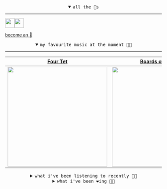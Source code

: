 <details open>

<summary align="center"><samp>all the 🥚s</samp></summary>
<hr />

<a href="https://github.com/pvinis"><img src="https://avatars.githubusercontent.com/u/100233?s=90&v=4" width="30" height="30" /><a href="https://github.com/maxPugh"><img src="https://avatars.githubusercontent.com/u/46350013?s=90&u=52a601eaa2d272b35477d096fe782ebf0a8a1f68&v=4" width="30" height="30" />

<samp><a href="https://github.com/bitttttten/bitttttten/stargazers">become an 🥚</a></samp>

</details>

<details open>

<summary align="center"><samp>my favourite music at the moment 🎵🎶</samp></summary>
<hr />

<!-- toc -->

| [Four Tet](https://open.spotify.com/artist/7Eu1txygG6nJttLHbZdQOh)                                                                                               | [Boards of Canada](https://open.spotify.com/artist/2VAvhf61GgLYmC6C8anyX1)                                                                                       | [Madlib](https://open.spotify.com/artist/5LhTec3c7dcqBvpLRWbMcf)                                                                                                 | [Aphex Twin](https://open.spotify.com/artist/6kBDZFXuLrZgHnvmPu9NsG)                                                                                             |
| ---------------------------------------------------------------------------------------------------------------------------------------------------------------- | ---------------------------------------------------------------------------------------------------------------------------------------------------------------- | ---------------------------------------------------------------------------------------------------------------------------------------------------------------- | ---------------------------------------------------------------------------------------------------------------------------------------------------------------- |
| [<img src="https://i.scdn.co/image/c68646bdcd569ea787764404081d140d55027f4f" width="320" height="auto">](https://open.spotify.com/artist/7Eu1txygG6nJttLHbZdQOh) | [<img src="https://i.scdn.co/image/c0b33a8d211600d70dcda3077d6a582da34321b0" width="320" height="auto">](https://open.spotify.com/artist/2VAvhf61GgLYmC6C8anyX1) | [<img src="https://i.scdn.co/image/e73ab683f7db79f808d05538cc4390b4e5d47804" width="320" height="auto">](https://open.spotify.com/artist/5LhTec3c7dcqBvpLRWbMcf) | [<img src="https://i.scdn.co/image/5630c4ae80c6d8cb16f021fdf5b4fc28c90420ab" width="320" height="auto">](https://open.spotify.com/artist/6kBDZFXuLrZgHnvmPu9NsG) |

<!-- tocstop -->

</details>

<details>

<summary align="center"><samp>what i've been listening to recently 🎵🎶</samp></summary>
<hr />

<!-- toc -->

| [Dirtknock<br />Madlib](https://open.spotify.com/track/6Eo6VMANKQi3Zc1IdkDfSp)                                                                                  | [dont be afraid<br />Knxwledge](https://open.spotify.com/track/17I07jHngwtOyTaSJjEfKJ)                                                                          | [FF4<br />Flying Lotus](https://open.spotify.com/track/4yHLejQxBnufgbFPALQkK3)                                                                                  | [Fall In Love<br />Slum Village](https://open.spotify.com/track/2KBo6O5rkNdtYT3wYjkEkq)                                                                         |
| --------------------------------------------------------------------------------------------------------------------------------------------------------------- | --------------------------------------------------------------------------------------------------------------------------------------------------------------- | --------------------------------------------------------------------------------------------------------------------------------------------------------------- | --------------------------------------------------------------------------------------------------------------------------------------------------------------- |
| [<img src="https://i.scdn.co/image/e73ab683f7db79f808d05538cc4390b4e5d47804" width="320" height="auto">](https://open.spotify.com/track/6Eo6VMANKQi3Zc1IdkDfSp) | [<img src="https://i.scdn.co/image/3b3ab325b2223b1ee23557eb85550094c1dc9148" width="320" height="auto">](https://open.spotify.com/track/17I07jHngwtOyTaSJjEfKJ) | [<img src="https://i.scdn.co/image/eeb8b29fbdf6b259b70495ba52de0ee82a42e110" width="320" height="auto">](https://open.spotify.com/track/4yHLejQxBnufgbFPALQkK3) | [<img src="https://i.scdn.co/image/c3cc3500cd5100e7be65aef08413f4c804b218db" width="320" height="auto">](https://open.spotify.com/track/2KBo6O5rkNdtYT3wYjkEkq) |

<!-- tocstop -->

</details>

<details>

<summary align="center"><samp>what i've been ❤️ing 🎵🎶</samp></summary>
<hr />

<!-- toc -->

| [IZ-US<br />Aphex Twin](https://open.spotify.com/album/0ofaIVDxemaYYQipgWRYKp)                                                                                  | [Auto & Allo<br />Oneohtrix Point Never](https://open.spotify.com/album/0oGzSazidykcL5XNTEuS9z)                                                                 | [I Don’t Love Me Anymore<br />Oneohtrix Point Never](https://open.spotify.com/album/0oGzSazidykcL5XNTEuS9z)                                                     | [Anna Painting<br />Four Tet](https://open.spotify.com/album/0CTMk3XKsfG1LfmKu1KCCA)                                                                            |
| --------------------------------------------------------------------------------------------------------------------------------------------------------------- | --------------------------------------------------------------------------------------------------------------------------------------------------------------- | --------------------------------------------------------------------------------------------------------------------------------------------------------------- | --------------------------------------------------------------------------------------------------------------------------------------------------------------- |
| [<img src="https://i.scdn.co/image/ab67616d0000b273c4d5de8930bbc762a68c0bc7" width="320" height="auto">](https://open.spotify.com/album/0ofaIVDxemaYYQipgWRYKp) | [<img src="https://i.scdn.co/image/ab67616d0000b27330ceed1406b1a6c0fb7b1454" width="320" height="auto">](https://open.spotify.com/album/0oGzSazidykcL5XNTEuS9z) | [<img src="https://i.scdn.co/image/ab67616d0000b27330ceed1406b1a6c0fb7b1454" width="320" height="auto">](https://open.spotify.com/album/0oGzSazidykcL5XNTEuS9z) | [<img src="https://i.scdn.co/image/ab67616d0000b2731b8f3dd55d1078f7c5c8ef85" width="320" height="auto">](https://open.spotify.com/album/0CTMk3XKsfG1LfmKu1KCCA) |

<!-- tocstop -->

</details>
